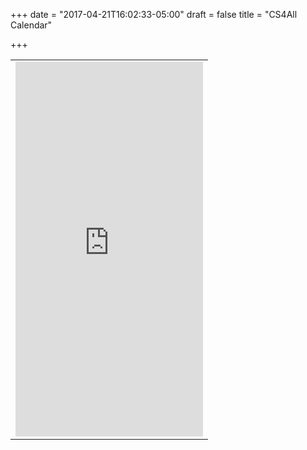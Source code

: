 +++
date = "2017-04-21T16:02:33-05:00"
draft = false
title = "CS4All Calendar"

+++

<table xmlns="http://www.w3.org/1999/xhtml" cellspacing="0" class="sites-layout-name-one-column sites-layout-hbox"><tbody><tr><td class="sites-layout-tile sites-tile-name-content-1"><div dir="ltr"><div><div class="sites-embed-align-left-wrapping-off"><div class="sites-embed-border-off sites-embed sites-embed-full-width" style="width:100%;"><div class="sites-embed-object-title" style="display:none;">Computer Science for All Events Calendar</div><div class="sites-embed-content sites-embed-type-calendar"><iframe id="1080996491" src="http://www.google.com/calendar/embed?src=cps.edu_6q98f6fuk87i26g2jntqp2pkuk@group.calendar.google.com&amp;color=%23668CD9&amp;showTitle=0&amp;showNav=1&amp;showDate=0&amp;showTabs=1&amp;showCalendars=0&amp;hl=en" title="Computer Science for All Events Calendar" width="100%" height="600" frameborder="0" scrolling="no"></iframe></div></div></div></div></div></td></tr></tbody></table>